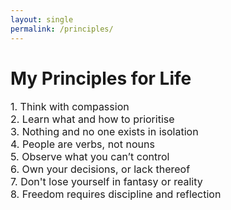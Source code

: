 ```yaml
---
layout: single
permalink: /principles/
---
```

<h1>My Principles for Life</h1>
<p style="font-size: 16px;">
1. Think with compassion <br>
2. Learn what and how to prioritise <br>
3. Nothing and no one exists in isolation <br>
4. People are verbs, not nouns <br>
5. Observe what you can’t control <br>
6. Own your decisions, or lack thereof <br>
7. Don't lose yourself in fantasy or reality <br>
8. Freedom requires discipline and reflection 
